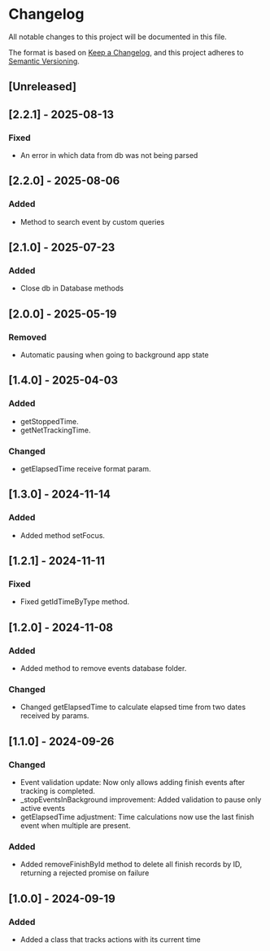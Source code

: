 # Changelog

All notable changes to this project will be documented in this file.

The format is based on [Keep a Changelog](https://keepachangelog.com/en/1.0.0/),
and this project adheres to [Semantic Versioning](https://semver.org/spec/v2.0.0.html).

## [Unreleased]

## [2.2.1] - 2025-08-13

### Fixed

- An error in which data from db was not being parsed

## [2.2.0] - 2025-08-06

### Added

- Method to search event by custom queries

## [2.1.0] - 2025-07-23

### Added
- Close db in Database methods

## [2.0.0] - 2025-05-19

### Removed

- Automatic pausing when going to background app state

## [1.4.0] - 2025-04-03

### Added

- getStoppedTime.
- getNetTrackingTime.

### Changed

- getElapsedTime receive format param.

## [1.3.0] - 2024-11-14

### Added

- Added method setFocus.

## [1.2.1] - 2024-11-11

### Fixed

- Fixed getIdTimeByType method.

## [1.2.0] - 2024-11-08

### Added

- Added method to remove events database folder.

### Changed

- Changed getElapsedTime to calculate elapsed time from two dates received by params.

## [1.1.0] - 2024-09-26

### Changed

- Event validation update: Now only allows adding finish events after tracking is completed.
- _stopEventsInBackground improvement: Added validation to pause only active events
- getElapsedTime adjustment: Time calculations now use the last finish event when multiple are present.

### Added

- Added removeFinishById method to delete all finish records by ID, returning a rejected promise on failure

## [1.0.0] - 2024-09-19

### Added

- Added a class that tracks actions with its current time
